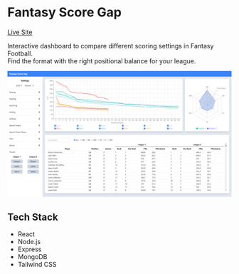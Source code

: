 # Fantasy Score Gap

<a href="https://fantasy-score-gap.vercel.app/"> Live Site </a>

Interactive dashboard to compare different scoring settings in Fantasy Football.<br/>
Find the format with the right positional balance for your league.

<img src="public/fantasy-score-gap.png" width="960"><br/>

## Tech Stack

- React
- Node.js
- Express
- MongoDB
- Tailwind CSS
